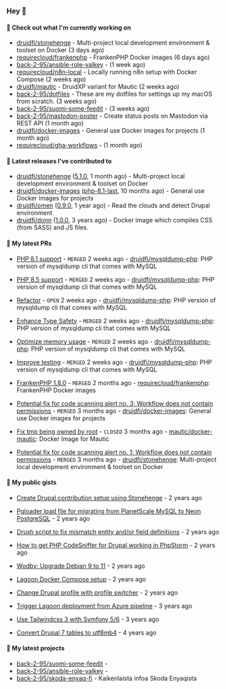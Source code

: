 ### Hey 👋

#### 👷 Check out what I'm currently working on


- [druidfi/stonehenge](https://github.com/druidfi/stonehenge) - Multi-project local development environment &amp; toolset on Docker (3 days ago)
- [requirecloud/frankenphp](https://github.com/requirecloud/frankenphp) - FrankenPHP Docker images (6 days ago)
- [back-2-95/ansible-role-valkey](https://github.com/back-2-95/ansible-role-valkey) -  (1 week ago)
- [requirecloud/n8n-local](https://github.com/requirecloud/n8n-local) - Locally running n8n setup with Docker Compose (2 weeks ago)
- [druidfi/mautic](https://github.com/druidfi/mautic) - DruidXP variant for Mautic (2 weeks ago)
- [back-2-95/dotfiles](https://github.com/back-2-95/dotfiles) - These are my dotfiles for settings up my macOS from scratch. (3 weeks ago)
- [back-2-95/suomi-some-feedit](https://github.com/back-2-95/suomi-some-feedit) -  (3 weeks ago)
- [back-2-95/mastodon-poster](https://github.com/back-2-95/mastodon-poster) - Create status posts on Mastodon via REST API (1 month ago)
- [druidfi/docker-images](https://github.com/druidfi/docker-images) - General use Docker images for projects (1 month ago)
- [requirecloud/gha-workflows](https://github.com/requirecloud/gha-workflows) -  (1 month ago)


#### 🔭 Latest releases I've contributed to


- [druidfi/stonehenge](https://github.com/druidfi/stonehenge) ([5.1.0](https://github.com/druidfi/stonehenge/releases/tag/5.1.0), 1 month ago) - Multi-project local development environment &amp; toolset on Docker
- [druidfi/docker-images](https://github.com/druidfi/docker-images) ([php-8.1-last](https://github.com/druidfi/docker-images/releases/tag/php-8.1-last), 10 months ago) - General use Docker images for projects
- [druidfi/omen](https://github.com/druidfi/omen) ([0.9.0](https://github.com/druidfi/omen/releases/tag/0.9.0), 1 year ago) - Read the clouds and detect Drupal environment
- [druidfi/donn](https://github.com/druidfi/donn) ([1.0.0](https://github.com/druidfi/donn/releases/tag/1.0.0), 3 years ago) - Docker image which compiles CSS (from SASS) and JS files.

#### 🌱 My latest PRs


- [PHP 8.1 support](https://github.com/druidfi/mysqldump-php/pull/66) - `MERGED` 2 weeks ago - [druidfi/mysqldump-php](https://github.com/druidfi/mysqldump-php): PHP version of mysqldump cli that comes with MySQL

- [PHP 8.5 support](https://github.com/druidfi/mysqldump-php/pull/65) - `MERGED` 2 weeks ago - [druidfi/mysqldump-php](https://github.com/druidfi/mysqldump-php): PHP version of mysqldump cli that comes with MySQL

- [Refactor](https://github.com/druidfi/mysqldump-php/pull/64) - `OPEN` 2 weeks ago - [druidfi/mysqldump-php](https://github.com/druidfi/mysqldump-php): PHP version of mysqldump cli that comes with MySQL

- [Enhance Type Safety](https://github.com/druidfi/mysqldump-php/pull/63) - `MERGED` 2 weeks ago - [druidfi/mysqldump-php](https://github.com/druidfi/mysqldump-php): PHP version of mysqldump cli that comes with MySQL

- [Optimize memory usage](https://github.com/druidfi/mysqldump-php/pull/62) - `MERGED` 2 weeks ago - [druidfi/mysqldump-php](https://github.com/druidfi/mysqldump-php): PHP version of mysqldump cli that comes with MySQL

- [Improve testing](https://github.com/druidfi/mysqldump-php/pull/61) - `MERGED` 2 weeks ago - [druidfi/mysqldump-php](https://github.com/druidfi/mysqldump-php): PHP version of mysqldump cli that comes with MySQL

- [FrankenPHP 1.8.0](https://github.com/requirecloud/frankenphp/pull/4) - `MERGED` 2 months ago - [requirecloud/frankenphp](https://github.com/requirecloud/frankenphp): FrankenPHP Docker images

- [Potential fix for code scanning alert no. 3: Workflow does not contain permissions](https://github.com/druidfi/docker-images/pull/95) - `MERGED` 3 months ago - [druidfi/docker-images](https://github.com/druidfi/docker-images): General use Docker images for projects

- [Fix tmp being owned by root](https://github.com/mautic/docker-mautic/pull/406) - `CLOSED` 3 months ago - [mautic/docker-mautic](https://github.com/mautic/docker-mautic): Docker Image for Mautic

- [Potential fix for code scanning alert no. 1: Workflow does not contain permissions](https://github.com/druidfi/stonehenge/pull/128) - `MERGED` 3 months ago - [druidfi/stonehenge](https://github.com/druidfi/stonehenge): Multi-project local development environment &amp; toolset on Docker


#### 🌱 My public gists


- [Create Drupal contribution setup using Stonehenge](https://gist.github.com/ab8f16dea7ff2222966613392ee88ce3) - 2 years ago

- [Pgloader load file for migrating from PlanetScale MySQL to Neon PostgreSQL](https://gist.github.com/55cb48adb989e61c76b675be0e5563a9) - 2 years ago

- [Drush script to fix mismatch entity and/or field definitions](https://gist.github.com/1a4e94e236d690096790aeb897d61304) - 2 years ago

- [How to get PHP CodeSniffer for Drupal working in PhpStorm](https://gist.github.com/7ee7cc712562a3d5396555f2c3aaf6f7) - 2 years ago

- [Wodby: Upgrade Debian 9 to 11](https://gist.github.com/6ec9a8d9a133801146b990c1c101197d) - 2 years ago

- [Lagoon Docker Compose setup](https://gist.github.com/df26f936d242e560c8b4030b7c1d97a7) - 2 years ago

- [Change Drupal profile with profile switcher](https://gist.github.com/c3f5453655dd21633bf9fbdd1bd5f55d) - 2 years ago

- [Trigger Lagoon deployment from Azure pipeline](https://gist.github.com/bb73dc3d76cdae889ed4bd87930682f9) - 3 years ago

- [Use Tailwindcss 3 with Symfony 5/6](https://gist.github.com/3d059e4443ee8f028ab5c8c20b602b2f) - 3 years ago

- [Convert Drupal 7 tables to utf8mb4](https://gist.github.com/ef42b2ce2f464cd2ce5bd5fb579ab3ab) - 4 years ago


#### 🌱 My latest projects


- [back-2-95/suomi-some-feedit](https://github.com/back-2-95/suomi-some-feedit) - 
- [back-2-95/ansible-role-valkey](https://github.com/back-2-95/ansible-role-valkey) - 
- [back-2-95/skoda-enyaq-fi](https://github.com/back-2-95/skoda-enyaq-fi) - Kaikenlaista infoa Skoda Enyaqista
